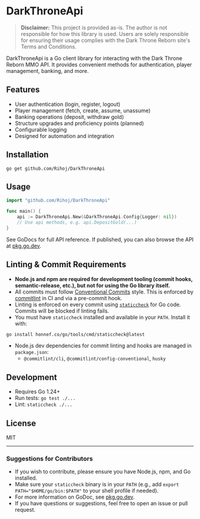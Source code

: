 # DarkThroneApi

> **Disclaimer:** This project is provided as-is. The author is not responsible for how this library is used. Users are solely responsible for ensuring their usage complies with the Dark Throne Reborn site's Terms and Conditions.

DarkThroneApi is a Go client library for interacting with the Dark Throne Reborn MMO API. It provides convenient methods for authentication, player management, banking, and more.

## Features
- User authentication (login, register, logout)
- Player management (fetch, create, assume, unassume)
- Banking operations (deposit, withdraw gold)
- Structure upgrades and proficiency points (planned)
- Configurable logging
- Designed for automation and integration

## Installation

```
go get github.com/Rihoj/DarkThroneApi
```

## Usage

```go
import "github.com/Rihoj/DarkThroneApi"

func main() {
    api := DarkThroneApi.New(&DarkThroneApi.Config{Logger: nil})
    // Use api methods, e.g. api.DepositGold(...)
}
```

See GoDocs for full API reference. If published, you can also browse the API at [pkg.go.dev](https://pkg.go.dev/github.com/Rihoj/DarkThroneApi).

## Linting & Commit Requirements

- **Node.js and npm are required for development tooling (commit hooks, semantic-release, etc.), but not for using the Go library itself.**
- All commits must follow [Conventional Commits](https://www.conventionalcommits.org/) style. This is enforced by [commitlint](https://github.com/conventional-changelog/commitlint) in CI and via a pre-commit hook.
- Linting is enforced on every commit using [`staticcheck`](https://staticcheck.io/) for Go code. Commits will be blocked if linting fails.
- You must have `staticcheck` installed and available in your `PATH`. Install it with:

```sh
go install honnef.co/go/tools/cmd/staticcheck@latest
```

- Node.js dev dependencies for commit linting and hooks are managed in `package.json`:
  - `@commitlint/cli`, `@commitlint/config-conventional`, `husky`

## Development
- Requires Go 1.24+
- Run tests: `go test ./...`
- Lint: `staticcheck ./...`

## License
MIT

---

### Suggestions for Contributors
- If you wish to contribute, please ensure you have Node.js, npm, and Go installed.
- Make sure your `staticcheck` binary is in your `PATH` (e.g., add `export PATH="$HOME/go/bin:$PATH"` to your shell profile if needed).
- For more information on GoDoc, see [pkg.go.dev](https://pkg.go.dev/github.com/Rihoj/DarkThroneApi).
- If you have questions or suggestions, feel free to open an issue or pull request.
